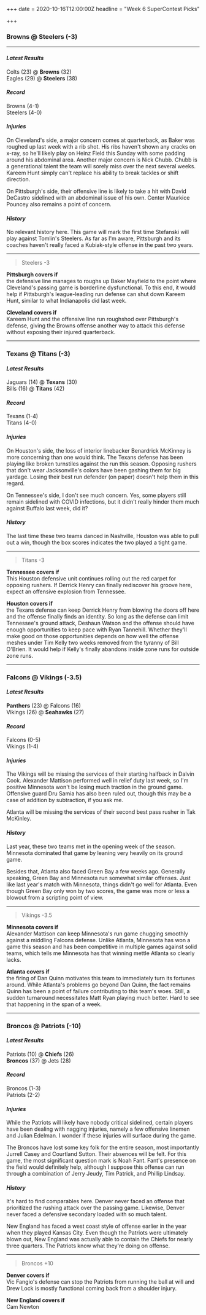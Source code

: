+++
date = 2020-10-16T12:00:00Z
headline = "Week 6 SuperContest Picks"

+++
### Browns @ Steelers (-3)

***

#### _Latest Results_

Colts (23) @ **Browns** (32)  
Eagles (29) @ **Steelers** (38)

#### _Record_

Browns (4-1)  
Steelers (4-0)

#### _Injuries_

On Cleveland's side, a major concern comes at quarterback, as Baker was roughed up last week with a rib shot. His ribs haven't shown any cracks on x-ray, so he'll likely play on Heinz Field this Sunday with some padding around his abdominal area. Another major concern is Nick Chubb. Chubb is a generational talent the team will sorely miss over the next several weeks. Kareem Hunt simply can't replace his ability to break tackles or shift direction.

On Pittsburgh's side, their offensive line is likely to take a hit with David DeCastro sidelined with an abdominal issue of his own. Center Maurkice Pouncey also remains a point of concern.

#### _History_

No relevant history here. This game will mark the first time Stefanski will play against Tomlin's Steelers. As far as I'm aware, Pittsburgh and its coaches haven't really faced a Kubiak-style offense in the past two years.

***

> Steelers -3

**Pittsburgh covers if**  
the defensive line manages to roughs up Baker Mayfield to the point where Cleveland's passing game is borderline dysfunctional. To this end, it would help if Pittsburgh's league-leading run defense can shut down Kareem Hunt, similar to what Indianapolis did last week.

**Cleveland covers if**  
Kareem Hunt and the offensive line run roughshod over Pittsburgh's defense, giving the Browns offense another way to attack this defense without exposing their injured quarterback.

***

### Texans @ Titans (-3)

#### _Latest Results_

Jaguars (14) @ **Texans** (30)  
Bills (16) @ **Titans** (42)

#### _Record_

Texans (1-4)  
Titans (4-0)

#### _Injuries_

On Houston's side, the loss of interior linebacker Benardrick McKinney is more concerning than one would think. The Texans defense has been playing like broken turnstiles against the run this season. Opposing rushers that don't wear Jacksonville's colors have been gashing them for big yardage. Losing their best run defender (on paper) doesn't help them in this regard.

On Tennessee's side, I don't see much concern. Yes, some players still remain sidelined with COVID infections, but it didn't really hinder them much against Buffalo last week, did it?

#### _History_

The last time these two teams danced in Nashville, Houston was able to pull out a win, though the box scores indicates the two played a tight game.

***

> Titans -3

**Tennessee covers if**  
This Houston defensive unit continues rolling out the red carpet for opposing rushers. If Derrick Henry can finally rediscover his groove here, expect an offensive explosion from Tennessee.

**Houston covers if**  
the Texans defense can keep Derrick Henry from blowing the doors off here and the offense finally finds an identity. So long as the defense can limit Tennessee's ground attack, Deshaun Watson and the offense should have enough opportunities to keep pace with Ryan Tannehill. Whether they'll make good on those opportunities depends on how well the offense meshes under Tim Kelly two weeks removed from the tyranny of Bill O'Brien. It would help if Kelly's finally abandons inside zone runs for outside zone runs.

***

### Falcons @ Vikings (-3.5)

#### _Latest Results_

**Panthers** (23) @ Falcons (16)  
Vikings (26) @ **Seahawks** (27)

#### _Record_

Falcons (0-5)  
Vikings (1-4)

#### _Injuries_

The Vikings will be missing the services of their starting halfback in Dalvin Cook. Alexander Mattison performed well in relief duty last week, so I'm positive Minnesota won't be losing much traction in the ground game. Offensive guard Dru Samia has also been ruled out, though this may be a case of addition by subtraction, if you ask me.

Atlanta will be missing the services of their second best pass rusher in Tak McKinley.

#### _History_

Last year, these two teams met in the opening week of the season. Minnesota dominated that game by leaning very heavily on its ground game.

Besides that, Atlanta also faced Green Bay a few weeks ago. Generally speaking, Green Bay and Minnesota run somewhat similar offenses. Just like last year's match with Minnesota, things didn't go well for Atlanta. Even though Green Bay only won by two scores, the game was more or less a blowout from a scripting point of view.

***

> Vikings -3.5

**Minnesota covers if**  
Alexander Mattison can keep Minnesota's run game chugging smoothly against a middling Falcons defense. Unlike Atlanta, Minnesota has won a game this season and has been competitive in multiple games against solid teams, which tells me Minnesota has that winning mettle Atlanta so clearly lacks.

**Atlanta covers if**  
the firing of Dan Quinn motivates this team to immediately turn its fortunes around. While Atlanta's problems go beyond Dan Quinn, the fact remains Quinn has been a point of failure contributing to this team's woes. Still, a sudden turnaround necessitates Matt Ryan playing much better. Hard to see that happening in the span of a week.

***

### Broncos @ Patriots (-10)

#### _Latest Results_

Patriots (10) @ **Chiefs** (26)  
**Broncos** (37) @ Jets (28)

#### _Record_

Broncos (1-3)  
Patriots (2-2)

#### _Injuries_

While the Patriots will likely have nobody critical sidelined, certain players have been dealing with nagging injuries, namely a few offensive linemen and Julian Edelman. I wonder if these injuries will surface during the game.

The Broncos have lost some key folk for the entire season, most importantly Jurrell Casey and Courtland Sutton. Their absences will be felt. For this game, the most significant question mark is Noah Fant. Fant's presence on the field would definitely help, although I suppose this offense can run through a combination of Jerry Jeudy, Tim Patrick, and Phillip Lindsay.

#### _History_

It's hard to find comparables here. Denver never faced an offense that prioritized the rushing attack over the passing game. Likewise, Denver never faced a defensive secondary loaded with so much talent.

New England has faced a west coast style of offense earlier in the year when they played Kansas City. Even though the Patriots were ultimately blown out, New England was actually able to contain the Chiefs for nearly three quarters. The Patriots know what they're doing on offense.

***

> Broncos +10

**Denver covers if**  
Vic Fangio's defense can stop the Patriots from running the ball at will and Drew Lock is mostly functional coming back from a shoulder injury.

**New England covers if**  
Cam Newton 